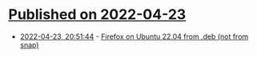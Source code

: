 # [Published on 2022-04-23](index.md)

* [2022-04-23, 20:51:44](https://news.ycombinator.com/item?id=31138413) - [Firefox on Ubuntu 22.04 from .deb (not from snap)](https://balintreczey.hu/blog/firefox-on-ubuntu-22-04-from-deb-not-from-snap/)
